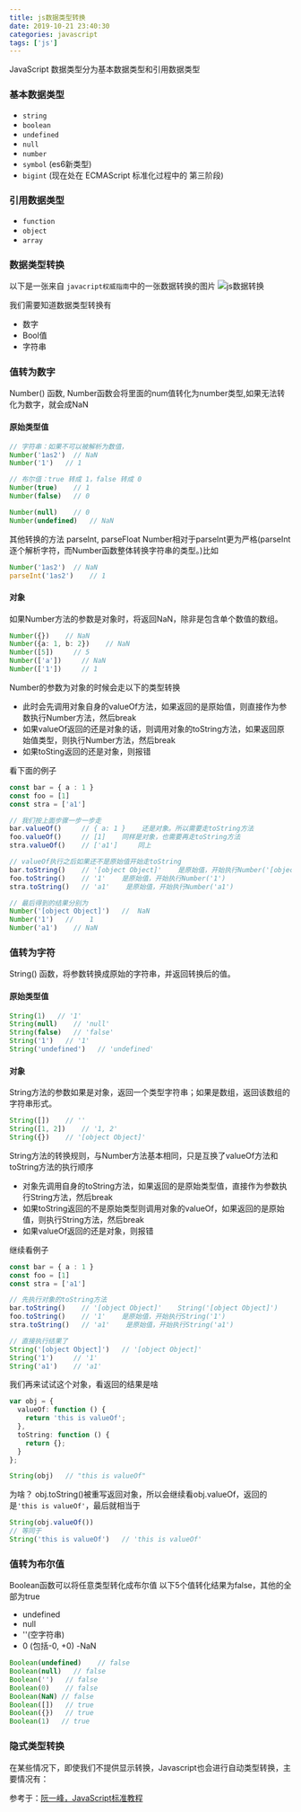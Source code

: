 ```yaml
---
title: js数据类型转换
date: 2019-10-21 23:40:30
categories: javascript
tags: ['js']
---
```


JavaScript 数据类型分为基本数据类型和引用数据类型

### 基本数据类型
- `string`
- `boolean`
- `undefined`
- `null`
- `number`
- `symbol` (es6新类型)
- `bigint` (现在处在 ECMAScript 标准化过程中的 第三阶段)

### 引用数据类型
- `function`
- `object`
- `array`

### 数据类型转换
以下是一张来自 `javacript权威指南`中的一张数据转换的图片
![js数据转换](https://www.daiwei.site/static/blog/js数据类型转换/1.png)

我们需要知道数据类型转换有
- 数字
- Bool值
- 字符串

### 值转为数字
Number() 函数, Number函数会将里面的num值转化为number类型,如果无法转化为数字，就会成NaN

#### 原始类型值
```ts
// 字符串：如果不可以被解析为数值，
Number('1as2')  // NaN
Number('1')   // 1

// 布尔值：true 转成 1，false 转成 0
Number(true)    // 1
Number(false)   // 0

Number(null)    // 0
Number(undefined)   // NaN
```
其他转换的方法 parseInt, parseFloat
Number相对于parseInt更为严格(parseInt逐个解析字符，而Number函数整体转换字符串的类型。)比如
```ts
Number('1as2')  // NaN
parseInt('1as2')    // 1
```
#### 对象
如果Number方法的参数是对象时，将返回NaN，除非是包含单个数值的数组。
```ts
Number({})    // NaN
Number({a: 1, b: 2})    // NaN
Number([5])     // 5
Number(['a'])     // NaN
Number(['1'])     // 1
```
Number的参数为对象的时候会走以下的类型转换
- 此时会先调用对象自身的valueOf方法，如果返回的是原始值，则直接作为参数执行Number方法，然后break
- 如果valueOf返回的还是对象的话，则调用对象的toString方法，如果返回原始值类型，则执行Number方法，然后break
- 如果toSting返回的还是对象，则报错

看下面的例子
```ts
const bar = { a : 1 }
const foo = [1]
const stra = ['a1']

// 我们按上面步骤一步一步走
bar.valueOf()     // { a: 1 }    还是对象。所以需要走toString方法
foo.valueOf()     // [1]    同样是对象，也需要再走toString方法
stra.valueOf()    // ['a1']     同上

// valueOf执行之后如果还不是原始值开始走toString
bar.toString()    // '[object Object]'    是原始值，开始执行Number('[object Object]')
foo.toString()    // '1'    是原始值，开始执行Number('1')
stra.toString()   // 'a1'    是原始值，开始执行Number('a1')

// 最后得到的结果分别为
Number('[object Object]')   //  NaN
Number('1')   //    1
Number('a1')    // NaN
```

### 值转为字符
String() 函数，将参数转换成原始的字符串，并返回转换后的值。
#### 原始类型值
```ts
String(1)   // '1'
String(null)    // 'null'
String(false)   // 'false'
String('1')   // '1'
String('undefined')   // 'undefined'
```
#### 对象
String方法的参数如果是对象，返回一个类型字符串；如果是数组，返回该数组的字符串形式。
```ts
String([])    // ''
String([1, 2])    // '1, 2'
String({})    // '[object Object]'
```
String方法的转换规则，与Number方法基本相同，只是互换了valueOf方法和toString方法的执行顺序
- 对象先调用自身的toString方法，如果返回的是原始类型值，直接作为参数执行String方法，然后break
- 如果toString返回的不是原始类型则调用对象的valueOf，如果返回的是原始值，则执行String方法，然后break
- 如果valueOf返回的还是对象，则报错

继续看例子
```ts
const bar = { a : 1 }
const foo = [1]
const stra = ['a1']

// 先执行对象的toString方法
bar.toString()    // '[object Object]'    String('[object Object]')
foo.toString()    // '1'    是原始值，开始执行String('1')
stra.toString()   // 'a1'    是原始值，开始执行String('a1')

// 直接执行结果了
String('[object Object]')   // '[object Object]'
String('1')     // '1'
String('a1')    // 'a1'
```

我们再来试试这个对象，看返回的结果是啥
```ts
var obj = {
  valueOf: function () {
    return 'this is valueOf';
  },
  toString: function () {
    return {};
  }
};

String(obj)   // "this is valueOf"
```
为啥？ obj.toString()被重写返回对象，所以会继续看obj.valueOf，返回的是`'this is valueOf'`，最后就相当于
```ts
String(obj.valueOf())
// 等同于
String('this is valueOf')   // 'this is valueOf'
```

### 值转为布尔值
Boolean函数可以将任意类型转化成布尔值
以下5个值转化结果为false，其他的全部为true
- undefined
- null
- ''(空字符串)
- 0 (包括-0, +0)
-NaN

```ts
Boolean(undefined)    // false
Boolean(null)   // false
Boolean('')   // false
Boolean(0)    // false
Boolean(NaN) // false
Boolean([])   // true
Boolean({})   // true
Boolean(1)   // true
```

### 隐式类型转换
在某些情况下，即使我们不提供显示转换，Javascript也会进行自动类型转换，主要情况有：
<!-- ####  -->


参考于：[阮一峰，JavaScript标准教程](http://javascript.ruanyifeng.com/grammar/conversion.html#toc5)

